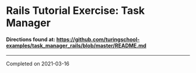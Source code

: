 # Rails Tutorial Exercise: Task Manager

#### Directions found at: https://github.com/turingschool-examples/task_manager_rails/blob/master/README.md

---
Completed on 2021-03-16
